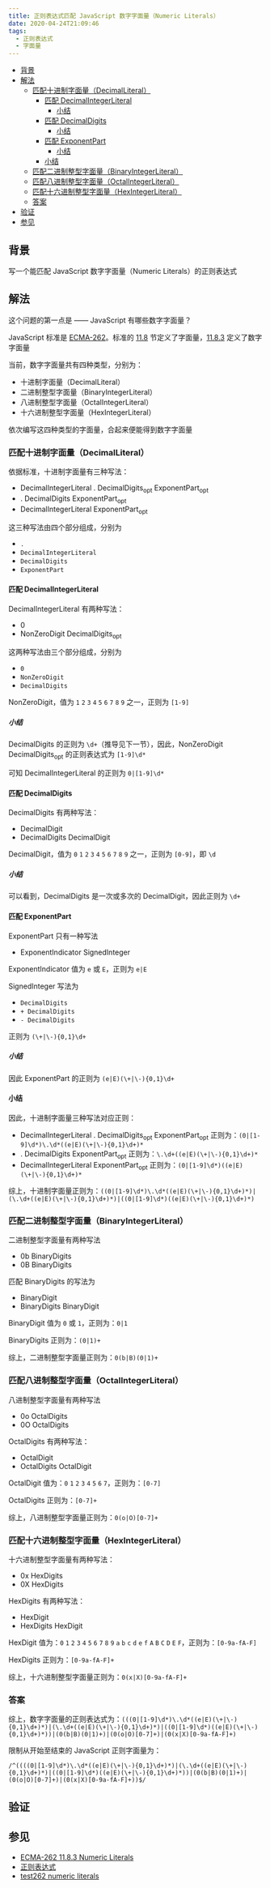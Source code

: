 ```yaml
---
title: 正则表达式匹配 JavaScript 数字字面量（Numeric Literals）
date: 2020-04-24T21:09:46
tags:
  - 正则表达式
  - 字面量
---
```


- [背景](#%e8%83%8c%e6%99%af)
- [解法](#%e8%a7%a3%e6%b3%95)
  - [匹配十进制字面量（DecimalLiteral）](#%e5%8c%b9%e9%85%8d%e5%8d%81%e8%bf%9b%e5%88%b6%e5%ad%97%e9%9d%a2%e9%87%8fdecimalliteral)
    - [匹配 DecimalIntegerLiteral](#%e5%8c%b9%e9%85%8d-decimalintegerliteral)
      - [小结](#%e5%b0%8f%e7%bb%93)
    - [匹配 DecimalDigits](#%e5%8c%b9%e9%85%8d-decimaldigits)
      - [小结](#%e5%b0%8f%e7%bb%93-1)
    - [匹配 ExponentPart](#%e5%8c%b9%e9%85%8d-exponentpart)
      - [小结](#%e5%b0%8f%e7%bb%93-2)
    - [小结](#%e5%b0%8f%e7%bb%93-3)
  - [匹配二进制整型字面量（BinaryIntegerLiteral）](#%e5%8c%b9%e9%85%8d%e4%ba%8c%e8%bf%9b%e5%88%b6%e6%95%b4%e5%9e%8b%e5%ad%97%e9%9d%a2%e9%87%8fbinaryintegerliteral)
  - [匹配八进制整型字面量（OctalIntegerLiteral）](#%e5%8c%b9%e9%85%8d%e5%85%ab%e8%bf%9b%e5%88%b6%e6%95%b4%e5%9e%8b%e5%ad%97%e9%9d%a2%e9%87%8foctalintegerliteral)
  - [匹配十六进制整型字面量（HexIntegerLiteral）](#%e5%8c%b9%e9%85%8d%e5%8d%81%e5%85%ad%e8%bf%9b%e5%88%b6%e6%95%b4%e5%9e%8b%e5%ad%97%e9%9d%a2%e9%87%8fhexintegerliteral)
  - [答案](#%e7%ad%94%e6%a1%88)
- [验证](#%e9%aa%8c%e8%af%81)
- [参见](#%e5%8f%82%e8%a7%81)

## 背景

写一个能匹配 JavaScript 数字字面量（Numeric Literals）的正则表达式

## 解法

这个问题的第一点是 —— JavaScript 有哪些数字字面量？

JavaScript 标准是 [ECMA-262](http://ecma-international.org/publications/standards/Ecma-262.htm)。标准的 [11.8](http://ecma-international.org/ecma-262/10.0/index.html#sec-ecmascript-language-lexical-grammar-literals) 节定义了字面量，[11.8.3](http://ecma-international.org/ecma-262/10.0/index.html#sec-literals-numeric-literals) 定义了数字字面量

当前，数字字面量共有四种类型，分别为：
- 十进制字面量（DecimalLiteral）
- 二进制整型字面量（BinaryIntegerLiteral）
- 八进制整型字面量（OctalIntegerLiteral）
- 十六进制整型字面量（HexIntegerLiteral）

依次编写这四种类型的字面量，合起来便能得到数字字面量

### 匹配十进制字面量（DecimalLiteral）

依据标准，十进制字面量有三种写法：

- DecimalIntegerLiteral . DecimalDigits<sub>opt</sub> ExponentPart<sub>opt</sub>
- . DecimalDigits ExponentPart<sub>opt</sub>
- DecimalIntegerLiteral ExponentPart<sub>opt</sub>

这三种写法由四个部分组成，分别为

- `.`
- `DecimalIntegerLiteral`
- `DecimalDigits`
- `ExponentPart`

#### 匹配 DecimalIntegerLiteral

DecimalIntegerLiteral 有两种写法：

- 0
- NonZeroDigit DecimalDigits<sub>opt</sub>

这两种写法由三个部分组成，分别为

- `0`
- `NonZeroDigit`
- `DecimalDigits`

NonZeroDigit，值为 `1` `2` `3` `4` `5` `6` `7` `8` `9`  之一，正则为 `[1-9]`

##### 小结

DecimalDigits 的正则为 `\d+`（推导见下一节），因此，NonZeroDigit DecimalDigits<sub>opt</sub> 的正则表达式为 `[1-9]\d*`

可知 DecimalIntegerLiteral 的正则为 `0|[1-9]\d*`

#### 匹配 DecimalDigits

DecimalDigits 有两种写法：

- DecimalDigit
- DecimalDigits DecimalDigit

DecimalDigit，值为 `0` `1` `2` `3` `4` `5` `6` `7` `8` `9` 之一，正则为 `[0-9]`，即 `\d`

##### 小结

可以看到，DecimalDigits 是一次或多次的 DecimalDigit，因此正则为 `\d+`

#### 匹配 ExponentPart

ExponentPart 只有一种写法
- ExponentIndicator SignedInteger

ExponentIndicator 值为 `e` 或 `E`，正则为 `e|E`

SignedInteger 写法为

- `DecimalDigits`
- `+ DecimalDigits`
- `- DecimalDigits`

正则为 `(\+|\-){0,1}\d+`

##### 小结

因此 ExponentPart 的正则为 `(e|E)(\+|\-){0,1}\d+`

#### 小结

因此，十进制字面量三种写法对应正则：

- DecimalIntegerLiteral . DecimalDigits<sub>opt</sub> ExponentPart<sub>opt</sub> 正则为：`(0|[1-9]\d*)\.\d*((e|E)(\+|\-){0,1}\d+)*`
- . DecimalDigits ExponentPart<sub>opt</sub> 正则为：`\.\d+((e|E)(\+|\-){0,1}\d+)*`
- DecimalIntegerLiteral ExponentPart<sub>opt</sub> 正则为：`(0|[1-9]\d*)((e|E)(\+|\-){0,1}\d+)*`

综上，十进制字面量正则为：`((0|[1-9]\d*)\.\d*((e|E)(\+|\-){0,1}\d+)*)|(\.\d+((e|E)(\+|\-){0,1}\d+)*)|((0|[1-9]\d*)((e|E)(\+|\-){0,1}\d+)*)`

### 匹配二进制整型字面量（BinaryIntegerLiteral）

二进制整型字面量有两种写法

- 0b BinaryDigits
- 0B BinaryDigits

匹配 BinaryDigits 的写法为

- BinaryDigit
- BinaryDigits BinaryDigit

BinaryDigit 值为 `0` 或 `1`，正则为：`0|1`

BinaryDigits 正则为：`(0|1)+`

综上，二进制整型字面量正则为：`0(b|B)(0|1)+`

### 匹配八进制整型字面量（OctalIntegerLiteral）

八进制整型字面量有两种写法

- 0o OctalDigits 
- 0O OctalDigits

OctalDigits 有两种写法：

- OctalDigit
- OctalDigits OctalDigit

OctalDigit 值为：`0` `1` `2` `3` `4` `5` `6` `7`，正则为：`[0-7]`

OctalDigits 正则为：`[0-7]+`

综上，八进制整型字面量正则为：`0(o|O)[0-7]+`

### 匹配十六进制整型字面量（HexIntegerLiteral）

十六进制整型字面量有两种写法：

- 0x HexDigits 
- 0X HexDigits

HexDigits 有两种写法：

- HexDigit
- HexDigits HexDigit

HexDigit 值为：`0` `1` `2` `3` `4` `5` `6` `7` `8` `9` `a` `b` `c` `d` `e` `f` `A` `B` `C` `D` `E` `F`，正则为：`[0-9a-fA-F]`

HexDigits 正则为：`[0-9a-fA-F]+`

综上，十六进制整型字面量正则为：`0(x|X)[0-9a-fA-F]+`

### 答案

综上，数字字面量的正则表达式为：`(((0|[1-9]\d*)\.\d*((e|E)(\+|\-){0,1}\d+)*)|(\.\d+((e|E)(\+|\-){0,1}\d+)*)|((0|[1-9]\d*)((e|E)(\+|\-){0,1}\d+)*))|(0(b|B)(0|1)+)|(0(o|O)[0-7]+)|(0(x|X)[0-9a-fA-F]+)`

限制从开始至结束的 JavaScript 正则字面量为：

`/^((((0|[1-9]\d*)\.\d*((e|E)(\+|\-){0,1}\d+)*)|(\.\d+((e|E)(\+|\-){0,1}\d+)*)|((0|[1-9]\d*)((e|E)(\+|\-){0,1}\d+)*))|(0(b|B)(0|1)+)|(0(o|O)[0-7]+)|(0(x|X)[0-9a-fA-F]+))$/`

## 验证

## 参见

- [ECMA-262 11.8.3 Numeric Literals](http://ecma-international.org/ecma-262/10.0/index.html#sec-literals-numeric-literals)
- [正则表达式](https://developer.mozilla.org/zh-CN/docs/Web/JavaScript/Guide/Regular_Expressions)
- [test262 numeric literals](https://github.com/tc39/test262/tree/master/test/language/literals/numeric)








